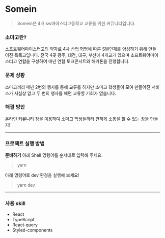 # Somein

> Somein은 4개 sw마이스터고등학교 교류를 위한 커뮤니티입니다.

### 소마고란?
소프트웨어마이스터고의 약자로 4차 산업 혁명에 따른 SW인재를 양성하기 위해 만들어진 특목고입니다. 전국 4곳 광주, 대전, 대구, 부산에 4개교가 있으며 소프트웨어마이스터고 연합을 구성하여 매년 연합 토크콘서트와 해커톤을 진행합니다.

### 문제 상황
소마고끼리 매년 2번의 행사를 통해 교류를 하지만 소마고 학생들이 모여 만들어진 서비스가 사실상 없고 두 번의 행사를 빼면 교류할 기회가 없습니다.

### 해결 방안
온라인 커뮤니티 장을 이용하여 소마고 학생들끼리 편하게 소통을 할 수 있는 장을 만들자!

---
### 프로젝트 실행 방법
**준비하기**
아래 Shell 명령어를 순서대로 입력해 주세요.
> yarn 

아래 명령어로 dev 환경을 실행해 보세요!
> yarn dev
---
### 사용 skill
* React
* TypeScript
* React-query
* Styled-components
